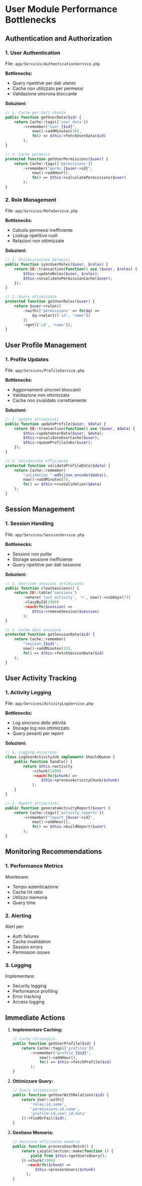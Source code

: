 # User Module Performance Bottlenecks

## Authentication and Authorization

### 1. User Authentication
File: `app/Services/AuthenticationService.php`

**Bottlenecks:**
- Query ripetitive per dati utente
- Cache non utilizzato per permessi
- Validazione sincrona bloccante

**Soluzioni:**
```php
// 1. Cache per dati utente
public function getUserData($id) {
    return Cache::tags(['user_data'])
        ->remember("user_{$id}", 
            now()->addMinutes(30),
            fn() => $this->fetchUserData($id)
        );
}

// 2. Cache permessi
protected function getUserPermissions($user) {
    return Cache::tags(['permissions'])
        ->remember("perms_{$user->id}", 
            now()->addHour(),
            fn() => $this->calculatePermissions($user)
        );
}
```

### 2. Role Management
File: `app/Services/RoleService.php`

**Bottlenecks:**
- Calcolo permessi inefficiente
- Lookup ripetitivo ruoli
- Relazioni non ottimizzate

**Soluzioni:**
```php
// 1. Ottimizzazione permessi
public function syncUserRoles($user, $roles) {
    return DB::transaction(function() use ($user, $roles) {
        $this->updateRoles($user, $roles);
        $this->invalidatePermissionCache($user);
    });
}

// 2. Query ottimizzate
protected function getUserRoles($user) {
    return $user->roles()
        ->with(['permissions' => fn($q) => 
            $q->select(['id', 'name'])
        ])
        ->get(['id', 'name']);
}
```

## User Profile Management

### 1. Profile Updates
File: `app/Services/ProfileService.php`

**Bottlenecks:**
- Aggiornamenti sincroni bloccanti
- Validazione non ottimizzata
- Cache non invalidato correttamente

**Soluzioni:**
```php
// 1. Update ottimizzati
public function updateProfile($user, $data) {
    return DB::transaction(function() use ($user, $data) {
        $this->updateUserData($user, $data);
        $this->invalidateUserCache($user);
        $this->queueProfileJobs($user);
    });
}

// 2. Validazione efficiente
protected function validateProfileData($data) {
    return Cache::remember(
        "validation_".md5(json_encode($data)),
        now()->addMinutes(5),
        fn() => $this->runValidation($data)
    );
}
```

## Session Management

### 1. Session Handling
File: `app/Services/SessionService.php`

**Bottlenecks:**
- Sessioni non pulite
- Storage sessione inefficiente
- Query ripetitive per dati sessione

**Soluzioni:**
```php
// 1. Gestione sessioni ottimizzata
public function cleanSessions() {
    return DB::table('sessions')
        ->where('last_activity', '<', now()->subDays(7))
        ->lazyById(1000)
        ->each(fn($session) => 
            $this->removeSession($session)
        );
}

// 2. Cache dati sessione
protected function getSessionData($id) {
    return Cache::remember(
        "session_{$id}",
        now()->addMinutes(15),
        fn() => $this->fetchSessionData($id)
    );
}
```

## User Activity Tracking

### 1. Activity Logging
File: `app/Services/ActivityLogService.php`

**Bottlenecks:**
- Log sincrono delle attività
- Storage log non ottimizzato
- Query pesanti per report

**Soluzioni:**
```php
// 1. Logging asincrono
class LogUserActivityJob implements ShouldQueue {
    public function handle() {
        return $this->activity
            ->chunk(1000)
            ->each(fn($chunk) => 
                $this->processActivityChunk($chunk)
            );
    }
}

// 2. Report ottimizzati
public function generateActivityReport($user) {
    return Cache::tags(['activity_reports'])
        ->remember("report_{$user->id}", 
            now()->addHour(),
            fn() => $this->buildReport($user)
        );
}
```

## Monitoring Recommendations

### 1. Performance Metrics
Monitorare:
- Tempo autenticazione
- Cache hit ratio
- Utilizzo memoria
- Query time

### 2. Alerting
Alert per:
- Auth failures
- Cache invalidation
- Session errors
- Permission issues

### 3. Logging
Implementare:
- Security logging
- Performance profiling
- Error tracking
- Access logging

## Immediate Actions

1. **Implementare Caching:**
   ```php
   // Cache strategico
   public function getUserProfile($id) {
       return Cache::tags(['profiles'])
           ->remember("profile_{$id}", 
               now()->addHour(),
               fn() => $this->fetchProfile($id)
           );
   }
   ```

2. **Ottimizzare Query:**
   ```php
   // Query ottimizzate
   public function getUserWithRelations($id) {
       return User::with([
           'roles:id,name',
           'permissions:id,name',
           'profile:id,user_id,data'
       ])->findOrFail($id);
   }
   ```

3. **Gestione Memoria:**
   ```php
   // Gestione efficiente memoria
   public function processUserBatch() {
       return LazyCollection::make(function () {
           yield from $this->getUsersQuery();
       })->chunk(1000)
         ->each(fn($chunk) => 
             $this->processUsers($chunk)
         );
   }
   ```
